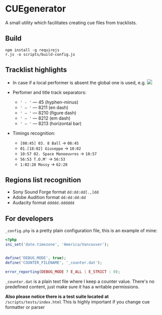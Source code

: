 CUEgenerator
=============
A small utility which facilitates creating cue files from tracklists.

## Build
```
npm install -g requirejs
r.js -o scripts/build-config.js
```

## Tracklist highlights

* In case if a local performer is absent the global one is used, e.g.
![](https://raw.github.com/dVaffection/cuegenerator/master/images/README/global-performer.png)

* Perfomer and title track separators:
    * `' - '` — 45 (hyphen-minus)
    * `' – '` — 8211 (en dash)
    * `' ‒ '` — 8210 (figure dash)
    * `' — '` — 8212 (em dash)
    * `' ― '` — 8213 (horizontal bar)
* Timings recognition:
    * `[08:45] 03. 8 Ball` → `08:45`
    * `01.[18:02] Giuseppe` → `18:02`
    * `10:57 02. Space Manoeuvres` → `10:57`
    * `56:53 T.O.M'` → `56:53`
    * `1:02:28 Mossy` → `62:28`

## Regions list recognition
* Sony Sound Forge format `dd:dd:dd[.,]dd`
* Adobe Audition format `dd:dd:dd:dd`
* Audacity format `ddddd.dddddd`

## For developers
`_config.php` is a pretty plain configuration file, this is an example of mine:
```php
<?php
ini_set('date.timezone', 'America/Vancouver');


define('DEBUG_MODE', true);
define('COUNTER_FILENAME', '_counter.dat');

error_reporting(DEBUG_MODE ? E_ALL | E_STRICT : 0);
```

`_counter.dat` is a plain text file where I keep a counter value. There's no predefined content, just make sure it has a writable permissions.

**Also please notice there is a test suite located at** `/scripts/tests/index.html`
This is highly important if you change cue formatter or parser 
